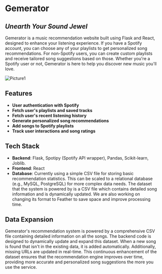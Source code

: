 # Gemerator

## _Unearth Your Sound Jewel_

Gemerator is a music recommendation website built using Flask and React, designed to enhance your listening experience. If you have a Spotify account, you can choose any of your playlists to get personalized song recommendations. For non-Spotify users, you can create custom playlists and receive tailored song suggestions based on those. Whether you're a Spotify user or not, Gemerator is here to help you discover new music you'll love.

![Picture1](https://github.com/rotemMarmari/Gemerator/assets/127433228/5bef55dd-58b4-4972-97d0-2cd5a37c196b)

## Features

- **User authentication with Spotify**
- **Fetch user's playlists and saved tracks**
- **Fetch user's recent listening history**
- **Generate personalized song recommendations**
- **Add songs to Spotify playlists**
- **Track user interactions and song ratings**

## Tech Stack

- **Backend**: Flask, Spotipy (Spotify API wrapper), Pandas, Scikit-learn, Joblib.
- **Frontend**: React
- **Database**: Currently using a simple CSV file for storing basic recommendation statistics. This can be scaled to a relational database (e.g., MySQL, PostgreSQL) for more complex data needs. The dataset that the system is powered by is a CSV file which contains detailed song information and is dynamically updated. We are also working on changing its format to Feather to save space and improve processing time.

## Data Expansion

Gemerator's recommendation system is powered by a comprehensive CSV file containing detailed information on all the songs. The backend code is designed to dynamically update and expand this dataset. When a new song is found that isn't in the existing data, it is added automatically. Additionally, missing URLs are updated in real-time. This continuous enhancement of the dataset ensures that the recommendation engine improves over time, providing more accurate and personalized song suggestions the more you use the service.

